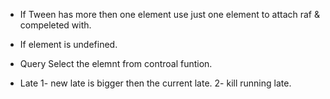 - If Tween has more then one element use just one element to attach raf & compeleted with.
- If element is undefined.
- Query Select the elemnt from controal funtion.

- Late
  1- new late is bigger then the current late.
  2- kill running late.
